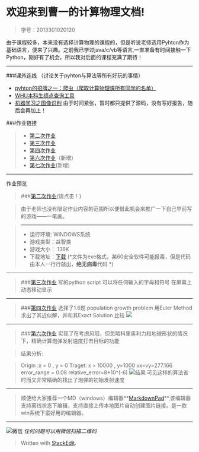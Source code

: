

欢迎来到曹一的计算物理文档!
=====

 >学号：2013301020120   
 

由于课程较多，本来没有选择计算物理的课程的，但是听说老师选用Pyhton作为基础语言，便来了兴趣。之前我已学过java/c/vb等语言,一直准备有时间接触一下Python，刚好有了机会。所以我对后面的课程充满了期待！

--------
###课外连线
（讨论关于pyhton与算法等所有好玩的事情）

- [pyhton的招牌之一：爬虫（爬取计算物理课所有同学的名单）](https://github.com/breakingDboy/computational_physics_2013301020120/tree/master/Extra/Spider)
- [WHU本科生绩点查询工具](https://github.com/breakingDboy/computational_physics_2013301020120/tree/master/Extra/WHU_GPA_Inquiry)
- [机器学习之图像识别](https://github.com/breakingDboy/computational_physics_2013301020120/tree/master/Extra/Machine_Learning)
由于时间紧张，暂时都只提供了源码，没有写好报告，随后会再加上！

###作业链接
>- [第二次作业](https://github.com/breakingDboy/game_vb/blob/master/README.md)
>- [第三次作业](https://github.com/breakingDboy/computational_physics_2013301020120/blob/master/show_gif.py)
>- [第四次作业](https://github.com/breakingDboy/computational_physics_2013301020120/tree/master/population)
>- [第六次作业](https://www.zybuluo.com/Gwater/note/340589)（新增）
>- [第七次作业](https://www.zybuluo.com/Gwater/note/341644)(新增)

--------------------
作业预览
>###[第二次作业](https://github.com/breakingDboy/game_vb/blob/master/README.md)(请点击！)

> 由于老师也没有限定作业内容的范围所以便借此机会来推广一下自己早前写的游戏——一笔画。

>------
>- 运行环境: WINDOWS系统
>- 游戏类型：益智类
>- 游戏大小： 136K
>- 下载地址：[下载](http://pan.baidu.com/s/1o7rYt1C)    (*文件为exe格式，某60安全软件可能报毒，但是代码由本人一行行敲出，**绝无病毒**代码 *)


-------------------
>###[第三次作业](https://github.com/breakingDboy/computational_physics_2013301020120/blob/master/show_gif.py)
>写的python script 可以将任何输入的字母和符号 在屏幕上动态移动显示


----
>###[第四次作业](https://github.com/breakingDboy/computational_physics_2013301020120/tree/master/population)
>选择了1.6题 population growth problem
>用Euler Method 求出了其近似解，并和其Exact Solution 比较
>![](http://i.imgur.com/J4ErPHg.png)

-----------
>###[第六次作业](https://www.zybuluo.com/Gwater/note/340589)
>实现了在考虑风阻，但忽略科里奥利力和地球形状的情况下，精确计算炮弹发射速度打击目标的功能

>结果分析:

>Origin :x = 0 , y = 0 
Traget: x = 10000  , y=1000
vx=vy=277.166
error_range = 0.08
relative_error=8*10^(-6)
![结果](http://i.imgur.com/L2vjUJ2.png)
可见这样的算法省时而又非常精确的找出了炮弹的初始发射速度

----------------

> 顺便给大家推荐一个MD（windows）编辑器**[MarkdownPad](http://markdownpad.com/)**,该编辑器支持离线状态下编辑，支持直接上传本地图片自动创建图片链接。是一款win系统下蛮好用的编辑器。

------
 ![微信](https://raw.githubusercontent.com/breakingDboy/computational_physics_2013301020120/master/weixin_image.png)
*任何问题可以用微信扫描二维码*
> Written with [StackEdit](https://stackedit.io/).
